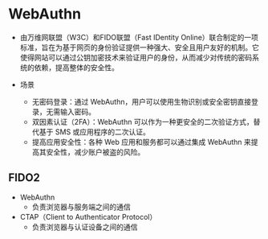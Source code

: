 # WebAuthn
+ 由万维网联盟（W3C）和FIDO联盟（Fast IDentity Online）联合制定的一项标准，旨在为基于网页的身份验证提供一种强大、安全且用户友好的机制。它使得网站可以通过公钥加密技术来验证用户的身份，从而减少对传统的密码系统的依赖，提高整体的安全性。

+ 场景
     + 无密码登录：通过 WebAuthn，用户可以使用生物识别或安全密钥直接登录，无需输入密码。
     + 双因素认证（2FA）：WebAuthn 可以作为一种更安全的二次验证方式，替代基于 SMS 或应用程序的二次认证。
     + 提高应用安全性：各种 Web 应用和服务都可以通过集成 WebAuthn 来提高其安全性，减少账户被盗的风险。


## FIDO2 
+ WebAuthn
    + 负责浏览器与服务端之间的通信
+ CTAP（Client to Authenticator Protocol）
    + 负责浏览器与认证设备之间的通信